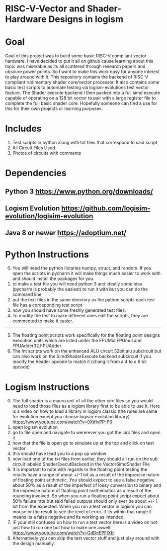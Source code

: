 # RISC-V-Vector and Shader-Hardware Designs in logism

# Goal
Goal of this project was to build some basic RISC-V compliant vector hardware. I have decided to put it all on github cause learning about this topic was miserable as its all scattered through research papers and obscure power points. So I want to make this work easy for anyone interest to play around with it. This repository contains the backend of RISC-V compliant rudimentary shader core/vector processor. It also contains some basic test scripts to automate testing via logism-evolutions test vector feature. The Shader execute backend I then packed into a full simd execute capable of operating on a 128 bit vector to pair with a large register file to complete the full basic shader core. Hopefully someone can find a use for this for their own projects or learning purposes.

# Includes
1. Test scripts in python along with txt files that correspond to said script
2. All Circuit Files Used
3. Photos of circuits with comments

# Dependencies 
Python 3
https://www.python.org/downloads/
-----------------
Logism Evolution
https://github.com/logisim-evolution/logisim-evolution
-----------------
Java 8 or newer
https://adoptium.net/
-----------------

# Python Instructions
0. You will need the python libraries numpy, struct, and random. If you open the scripts in pycharm it will make things much easier to work with and should install the packages for you.
1. to make a test file you will need python 3 and ideally some idea (pycharm is probably the easiest) to run it with  but you can do the command line
2. put the text files in the same directory as the python scripts each test file has a corosponding test script
3. now you should have some freshly generated test files.
4. To modify the test to make different ones edit the scripts, they are commented to make it easier. 
-----
5. The floating point scripts work specifically for the floating point designs execution units which are listed under the FPUMul.FPUmul and FPUAdder32.FPUAdder
6. The Int scripts work on the enhanced ALU circuit 32bit alu subcircuit but can also work on the SimdShaderExecute backend subcircuit if you modify the header opcode to match it (chang it from a 4 to a 6 bit opcode)

# Logism Instructions
0. The full shader is a macro unit of all the other circ files so you would need to load those files as a logism library first to be able to use it. Here is a video on how to load a library in logism classic (the rules are same for evolution except you choose logism-evolution library) https://www.youtube.com/watch?v=0XtfIvPP-P0 
1. open logism evolution
2. go to file open and navigate to wererever you got the circ files and open it
3. now that the file is open go to simulate up at the top and click on test vector
4. this should have lead you to a pop up window
5. now load one of the txt files from earlier, they should all run on the sub circuit labeled ShaderExecutBackend in the VectorSimdShader File
6. It is important to note with regards to the floating point testing the results have a range of about +/-1 bit as a result of the imprecise nature of floating point arithmetic. You should expect to see a false negative about 50% as a result of the imperfect of lossy conversion to binary and the  impresise nature of floating point mathematics as a result of the rounding involved. So when you run a floating point script expect about 50% failure rate but said failed outputs should only ever be about +/- 1 bit from the expected. When you run a test vector in logism you can mouse or the result to see the level of error. If its within that range it means its a false negative and its working as intended.
7. IF your still confused on how to run a test vector here is a video on not just how to run one but how to make one aswell. https://www.youtube.com/watch?v=GdDnEPFlXbI
8. Alternatively you can skip the test vector stuff and just play around with the design manually.


